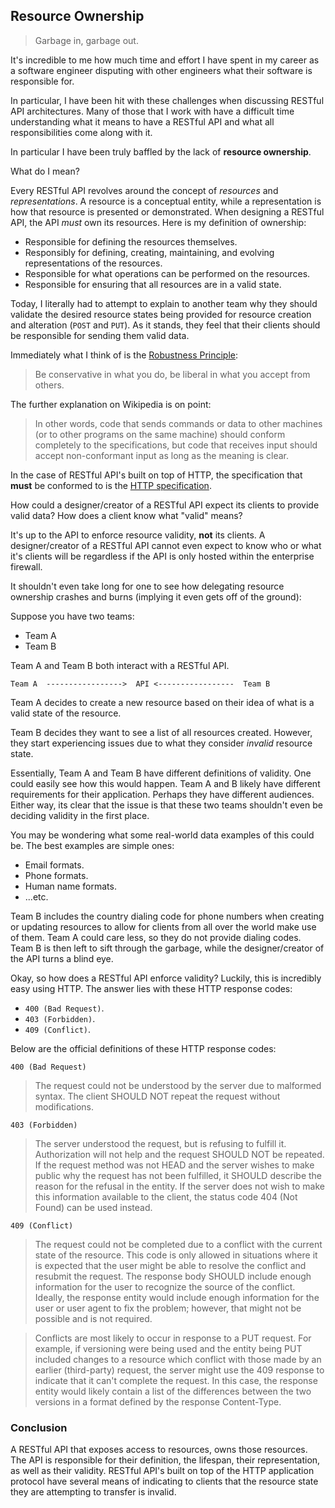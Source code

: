 ## Resource Ownership

>Garbage in, garbage out.

It's incredible to me how much time and effort I have spent in my career as a software engineer disputing with other engineers what their software is responsible for.

In particular, I have been hit with these challenges when discussing RESTful API architectures. Many of those that I work with have a difficult time understanding what it means to have a RESTful API and what all responsibilities come along with it.

In particular I have been truly baffled by the lack of **resource ownership**.

What do I mean?

Every RESTful API revolves around the concept of _resources_ and _representations_. A resource is a conceptual entity, while a representation is how that resource is presented or demonstrated. When designing a RESTful API, the API *must* own its resources. Here is my definition of ownership:

- Responsible for defining the resources themselves.
- Responsibly for defining, creating, maintaining, and evolving representations of the resources.
- Responsible for what operations can be performed on the resources.
- Responsible for ensuring that all resources are in a valid state.

Today, I literally had to attempt to explain to another team why they should validate  the desired resource states being provided for resource creation and alteration (`POST` and `PUT`). As it stands, they feel that their clients should be responsible for sending them valid data.

Immediately what I think of is the [Robustness Principle](https://en.wikipedia.org/wiki/Robustness_principle):

> Be conservative in what you do, be liberal in what you accept from others.

The further explanation on Wikipedia is on point:

>In other words, code that sends commands or data to other machines (or to other programs on the same machine) should conform completely to the specifications, but code that receives input should accept non-conformant input as long as the meaning is clear.

In the case of RESTful API's built on top of HTTP, the specification that **must** be conformed to is the [HTTP specification](https://tools.ietf.org/html/rfc2616).

How could a designer/creator of a RESTful API expect its clients to provide valid data? How does a client know what "valid" means?

It's up to the API to enforce resource validity, **not** its clients. A designer/creator of a RESTful API cannot even expect to know who or what it's clients will be regardless if the API is only hosted within the enterprise firewall.

It shouldn't even take long for one to see how delegating resource ownership crashes and burns (implying it even gets off of the ground):

Suppose you have two teams:

- Team A
- Team B

Team A and Team B both interact with a RESTful API.

```
Team A  ----------------->  API <-----------------  Team B
```

Team A decides to create a new resource based on their idea of what is a valid state of the resource.

Team B decides they want to see a list of all resources created. However, they start experiencing issues due to what they consider _invalid_ resource state.

Essentially, Team A and Team B have different definitions of validity. One could easily see how this would happen. Team A and B likely have different requirements for their application. Perhaps they have different audiences. Either way, its clear that the issue is that these two teams shouldn't even be deciding validity in the first place.

You may be wondering what some real-world data examples of this could be. The best examples are simple ones:

- Email formats.
- Phone formats.
- Human name formats.
- ...etc.

Team B includes the country dialing code for phone numbers when creating or updating resources to allow for clients from all over the world make use of them. Team A could care less, so they do not provide dialing codes. Team B is then left to sift through the garbage, while the designer/creator of the API turns a blind eye.

Okay, so how does a RESTful API enforce validity? Luckily, this is incredibly easy using HTTP. The answer lies with these HTTP response codes:

- `400 (Bad Request)`.
- `403 (Forbidden)`.
- `409 (Conflict)`.

Below are the official definitions of these HTTP response codes:

`400 (Bad Request)`

> The request could not be understood by the server due to malformed
   syntax. The client SHOULD NOT repeat the request without
   modifications.

`403 (Forbidden)`

> The server understood the request, but is refusing to fulfill it.
   Authorization will not help and the request SHOULD NOT be repeated.
   If the request method was not HEAD and the server wishes to make
   public why the request has not been fulfilled, it SHOULD describe the
   reason for the refusal in the entity.  If the server does not wish to
   make this information available to the client, the status code 404
   (Not Found) can be used instead.

`409 (Conflict)`

> The request could not be completed due to a conflict with the current
   state of the resource. This code is only allowed in situations where
   it is expected that the user might be able to resolve the conflict
   and resubmit the request. The response body SHOULD include enough
   information for the user to recognize the source of the conflict.
   Ideally, the response entity would include enough information for the
   user or user agent to fix the problem; however, that might not be
   possible and is not required.

>Conflicts are most likely to occur in response to a PUT request. For
   example, if versioning were being used and the entity being PUT
   included changes to a resource which conflict with those made by an
   earlier (third-party) request, the server might use the 409 response
   to indicate that it can't complete the request. In this case, the
   response entity would likely contain a list of the differences
   between the two versions in a format defined by the response
   Content-Type.

### Conclusion

A RESTful API that exposes access to resources, owns those resources. The API is responsible for their definition, the lifespan, their representation, as well as their validity. RESTful API's built on top of the HTTP application protocol have several means of indicating to clients that the resource state they are attempting to transfer is invalid.
